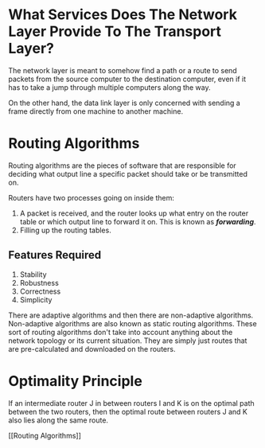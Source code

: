 # What Services Does The Network Layer Provide To The Transport Layer?

The network layer is meant to somehow find a path or a route to send packets from the source computer to the destination computer, even if it has to take a jump through multiple computers along the way.

On the other hand, the data link layer is only concerned with sending a frame directly from one machine to another machine. 

# Routing Algorithms

Routing algorithms are the pieces of software that are responsible for deciding what output line a specific packet should take or be transmitted on. 

Routers have two processes going on inside them:

1. A packet is received, and the router looks up what entry on the router table or which output line to forward it on. This is known as ***forwarding***.
2. Filling up the routing tables.

## Features Required

1. Stability
2. Robustness
3. Correctness
4. Simplicity

There are adaptive algorithms and then there are non-adaptive algorithms. Non-adaptive algorithms are also known as static routing algorithms. These sort of routing algorithms don't take into account anything about the network topology or its current situation. They are simply just routes that are pre-calculated and downloaded on the routers.

# Optimality Principle

If an intermediate router J in between routers I and K is on the optimal path between the two routers, then the optimal route between routers J and K also lies along the same route.

[[Routing Algorithms]]
